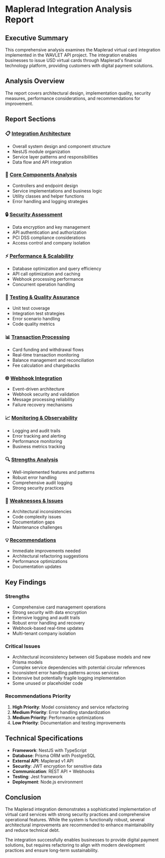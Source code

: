 # Maplerad Integration Analysis Report

## Executive Summary

This comprehensive analysis examines the Maplerad virtual card integration implemented in the WAVLET API project. The integration enables businesses to issue USD virtual cards through Maplerad's financial technology platform, providing customers with digital payment solutions.

## Analysis Overview

The report covers architectural design, implementation quality, security measures, performance considerations, and recommendations for improvement.

## Report Sections

### 📋 [Integration Architecture](architecture.md)

- Overall system design and component structure
- NestJS module organization
- Service layer patterns and responsibilities
- Data flow and API integration

### 🔧 [Core Components Analysis](core-components.md)

- Controllers and endpoint design
- Service implementations and business logic
- Utility classes and helper functions
- Error handling and logging strategies

### 🔒 [Security Assessment](security.md)

- Data encryption and key management
- API authentication and authorization
- PCI DSS compliance considerations
- Access control and company isolation

### ⚡ [Performance & Scalability](performance.md)

- Database optimization and query efficiency
- API call optimization and caching
- Webhook processing performance
- Concurrent operation handling

### 🧪 [Testing & Quality Assurance](testing.md)

- Unit test coverage
- Integration test strategies
- Error scenario handling
- Code quality metrics

### 📊 [Transaction Processing](transaction-processing.md)

- Card funding and withdrawal flows
- Real-time transaction monitoring
- Balance management and reconciliation
- Fee calculation and chargebacks

### 🌐 [Webhook Integration](webhooks.md)

- Event-driven architecture
- Webhook security and validation
- Message processing reliability
- Failure recovery mechanisms

### 📈 [Monitoring & Observability](monitoring.md)

- Logging and audit trails
- Error tracking and alerting
- Performance monitoring
- Business metrics tracking

### 🔍 [Strengths Analysis](strengths.md)

- Well-implemented features and patterns
- Robust error handling
- Comprehensive audit logging
- Strong security practices

### 🚨 [Weaknesses & Issues](weaknesses.md)

- Architectural inconsistencies
- Code complexity issues
- Documentation gaps
- Maintenance challenges

### 💡 [Recommendations](recommendations.md)

- Immediate improvements needed
- Architectural refactoring suggestions
- Performance optimizations
- Documentation updates

## Key Findings

### Strengths

- Comprehensive card management operations
- Strong security with data encryption
- Extensive logging and audit trails
- Robust error handling and recovery
- Webhook-based real-time updates
- Multi-tenant company isolation

### Critical Issues

- Architectural inconsistency between old Supabase models and new Prisma models
- Complex service dependencies with potential circular references
- Inconsistent error handling patterns across services
- Extensive but potentially fragile logging implementation
- Some unused or placeholder code

### Recommendations Priority

1. **High Priority**: Model consistency and service refactoring
2. **Medium Priority**: Error handling standardization
3. **Medium Priority**: Performance optimizations
4. **Low Priority**: Documentation and testing improvements

## Technical Specifications

- **Framework**: NestJS with TypeScript
- **Database**: Prisma ORM with PostgreSQL
- **External API**: Maplerad v1 API
- **Security**: JWT encryption for sensitive data
- **Communication**: REST API + Webhooks
- **Testing**: Jest framework
- **Deployment**: Node.js environment

## Conclusion

The Maplerad integration demonstrates a sophisticated implementation of virtual card services with strong security practices and comprehensive operational features. While the system is functionally robust, several architectural improvements are recommended to enhance maintainability and reduce technical debt.

The integration successfully enables businesses to provide digital payment solutions, but requires refactoring to align with modern development practices and ensure long-term sustainability.
